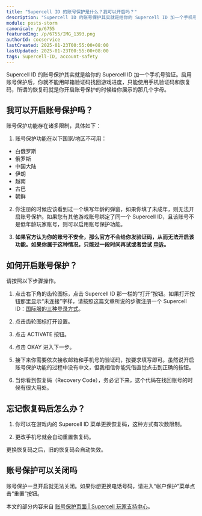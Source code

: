 ```yaml
---
title: "Supercell ID 的账号保护是什么？我可以开启吗？"
description: "Supercell ID 的账号保护其实就是给你的 Supercell ID 加一个手机号验证。启用账号保护后，你就不能用邮箱验证码找回游戏进度，只能使用手机验证码和恢复码，所谓的恢复码就是你开启账号保护的时候给你展示的那几个字母。"
module: posts-storm
canonical: /p/6755
featuredImg: /p/6755/IMG_1393.png
authorId: cocservice
lastCreated: 2025-01-23T00:55:00+08:00
lastUpdated: 2025-01-23T00:55:00+08:00
tags: Supercell-ID, account-safety
---
```


Supercell ID 的账号保护其实就是给你的 Supercell ID 加一个手机号验证。启用账号保护后，你就不能用邮箱验证码找回游戏进度，只能使用手机验证码和恢复码，所谓的恢复码就是你开启账号保护的时候给你展示的那几个字母。

## 我可以开启账号保护吗？

账号保护功能存在诸多限制，具体如下：

1. 账号保护功能在以下国家/地区不可用：

- 白俄罗斯
- 俄罗斯
- 中国大陆
- 伊朗
- 越南
- 古巴
- 朝鲜

2. 你注册的时候应该看到过一个填写年龄的弹窗，如果你填了未成年，则无法开启账号保护。如果您有其他游戏账号绑定了同一个 Supercell ID，且该账号不是低年龄玩家账号，则可以启用账号保护功能。

3. **如果官方认为你的账号不安全，那么官方不会给你发验证码，从而无法开启该功能。如果你属于这种情况，只能过一段时间再试或者尝试 [申诉](/p/6605)。**

## 如何开启账号保护？

请按照以下步骤操作。

1. 点击右下角的齿轮图标，点击 Supercell ID 那一栏的“打开”按钮。如果打开按钮那里显示“未连接”字样，请按照这篇文章所说的步骤注册一个 Supercell ID：[国际服的三种登录方式](/p/3114)。

<Pic src="/p/6755/IMG_1390.jpg" width="1330" height="972" alt="coc 的设置页面" :lazyLoading="false" />

2. 点击齿轮图标打开设置。

<Pic src="/p/6755/IMG_1391.jpg" width="2290" height="1170" alt="Supercell ID 奖励页面" />

3. 点击 ACTIVATE 按钮。

<Pic src="/p/6755/IMG_1392.jpg" width="2290" height="1170" alt="Supercell ID 设置" />

4. 点击 OKAY 进入下一步。

<Pic src="/p/6755/IMG_1393.jpg" width="2532" height="1170" alt="账号保护功能的介绍" />

5. 接下来你需要依次接收邮箱和手机号的验证码，按要求填写即可。虽然说开启账号保护功能的过程中没有中文，但我相信你能凭借直觉点击到正确的按钮。

6. 当你看到恢复码（Recovery Code），务必记下来，这个代码在找回账号的时候有很大用处。

## 忘记恢复码后怎么办？

1. 你可以在游戏内的 Supercell ID 菜单更换恢复码，这种方式有次数限制。

2. 更改手机号就会自动重置恢复码。

更换恢复码之后，旧的恢复码会自动失效。

## 账号保护可以关闭吗

账号保护一旦开启就无法关闭。如果你想更换电话号码，请进入“帐户保护”菜单点击“重置”按钮。

<PostCopyright>

本文的部分内容来自 [账号保护页面 | Supercell 玩家支持中心](https://support.supercell.com/hay-day/zh_cn/articles/ap.html)。

</PostCopyright>